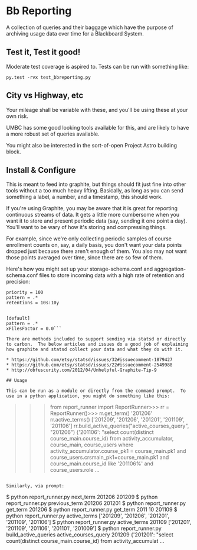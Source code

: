 # Bb Reporting 

A collection of queries and their baggage which have the purpose of
archiving usage data over time for a Blackboard System.

## Test it, Test it good!

Moderate test coverage is aspired to.  Tests can be run with something
like:

`py.test -rvx test_bbreporting.py`

## City vs Highway, etc

Your mileage shall be variable with these, and you'll be using these at
your own risk. 

UMBC has some good looking tools available for this, and are likely to have a
more robust set of queries available.

You might also be interested in the sort-of-open Project Astro building
block.  

## Install & Configure

This is meant to feed into graphite, but things should fit just fine
into other tools without a too much heavy lifting. Basically, as long as you
can send something a label, a number, and a timestamp, this should work.


If you're using Graphite, you may be aware that it is great for reporting continuous streams of data. It gets a little more cumbersome when you want it to store and present periodic data (say, sending it one point a day). You'll want to be wary of how it's storing and compressing things.

For example, since we're only collecting periodic samples of course enrollment counts on, say, a daily basis, you don't want your data points dropped just because there aren't enough of them.  You also may not want those points averaged over time, since there are so few of them.

Here's how you might set up your storage-schema.conf and
aggregation-schema.conf files to store incoming data with a high rate of
retention and precision:

```[everything_1min_1day]
priority = 100
pattern = .*
retentions = 10s:10y


[default]
pattern = .*
xFilesFactor = 0.0```

There are methods included to support sending via statsd or directly to carbon.  The below articles and issues do a good job of explaining how graphite and statsd collect your data and what they do with it.

* https://github.com/etsy/statsd/issues/32#issuecomment-1879427 
* https://github.com/etsy/statsd/issues/22#issuecomment-2549988 
* http://obfuscurity.com/2012/04/Unhelpful-Graphite-Tip-9

## Usage

This can be run as a module or directly from the command prompt.  To use in a python application, you might do something like this:

```
>>> from report_runner import ReportRunner>>> rr = ReportRunner()>>>
>>> rr.get_term()
'201206'
>>> rr.active_terms()
['201209', '201206', '201201', '201109', '201106']
>>> rr.build_active_queries("active_courses_query", "201206")
{'201106': "select
count(distinct course_main.course_id) from activity_accumulator,
course_main, course_users where activity_accumulator.course_pk1 =
course_main.pk1 and course_users.crsmain_pk1=course_main.pk1 and
course_main.course_id like '201106%' and course_users.role
...
```

Similarly, via prompt:

```
$ python report_runner.py next_term 201206
201209
$ python report_runner.py previous_term 201206
201201
$ python report_runner.py get_term 
201206
$ python report_runner.py get_term 2011 10
201109
$ python report_runner.py active_terms
['201209', '201206', '201201', '201109', '201106']
$ python report_runner.py active_terms 201109
['201201', '201109', '201106', '201101', '201009']
$ python report_runner.py build_active_queries active_courses_query 201209
{'201201': "select count(distinct course_main.course_id) from
activity_accumulat
...
```




